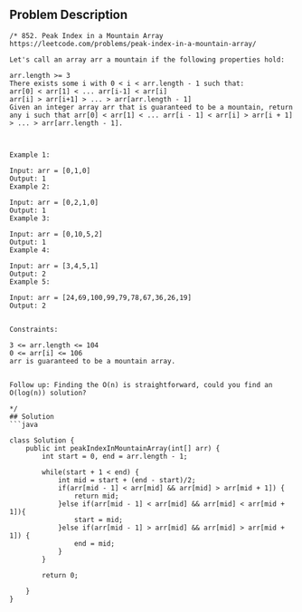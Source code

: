 ## Problem Description
```
/* 852. Peak Index in a Mountain Array
https://leetcode.com/problems/peak-index-in-a-mountain-array/

Let's call an array arr a mountain if the following properties hold:

arr.length >= 3
There exists some i with 0 < i < arr.length - 1 such that:
arr[0] < arr[1] < ... arr[i-1] < arr[i]
arr[i] > arr[i+1] > ... > arr[arr.length - 1]
Given an integer array arr that is guaranteed to be a mountain, return any i such that arr[0] < arr[1] < ... arr[i - 1] < arr[i] > arr[i + 1] > ... > arr[arr.length - 1].

 

Example 1:

Input: arr = [0,1,0]
Output: 1
Example 2:

Input: arr = [0,2,1,0]
Output: 1
Example 3:

Input: arr = [0,10,5,2]
Output: 1
Example 4:

Input: arr = [3,4,5,1]
Output: 2
Example 5:

Input: arr = [24,69,100,99,79,78,67,36,26,19]
Output: 2
 

Constraints:

3 <= arr.length <= 104
0 <= arr[i] <= 106
arr is guaranteed to be a mountain array.
 

Follow up: Finding the O(n) is straightforward, could you find an O(log(n)) solution?

*/
## Solution
```java

class Solution {
    public int peakIndexInMountainArray(int[] arr) {
        int start = 0, end = arr.length - 1;
        
        while(start + 1 < end) {
            int mid = start + (end - start)/2;
            if(arr[mid - 1] < arr[mid] && arr[mid] > arr[mid + 1]) {
                return mid;
            }else if(arr[mid - 1] < arr[mid] && arr[mid] < arr[mid + 1]){
                start = mid;
            }else if(arr[mid - 1] > arr[mid] && arr[mid] > arr[mid + 1]) {
                end = mid;
            }
        }
        
        return 0;
        
    }
}